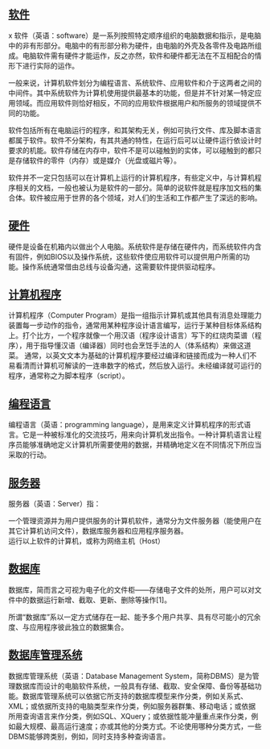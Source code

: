## [软件](https://zh.wikipedia.org/wiki/软件)
x
软件（英语：software）是一系列按照特定顺序组织的电脑数据和指示，是电脑中的非有形部分。电脑中的有形部分称为硬件，由电脑的外壳及各零件及电路所组成。电脑软件需有硬件才能运作，反之亦然，软件和硬件都无法在不互相配合的情形下进行实际的运作。

一般来说，计算机软件划分为编程语言、系统软件、应用软件和介于这两者之间的中间件。其中系统软件为计算机使用提供最基本的功能，但是并不针对某一特定应用领域。而应用软件则恰好相反，不同的应用软件根据用户和所服务的领域提供不同的功能。

软件包括所有在电脑运行的程序，和其架构无关，例如可执行文件、库及脚本语言都属于软件。软件不分架构，有其共通的特性，在运行后可以让硬件运行依设计时要求的机能。软件存储在内存中，软件不是可以碰触到的实体，可以碰触到的都只是存储软件的零件（内存）或是媒介（光盘或磁片等）。

软件并不一定只包括可以在计算机上运行的计算机程序，有些定义中，与计算机程序相关的文档，一般也被认为是软件的一部分。简单的说软件就是程序加文档的集合体。软件被应用于世界的各个领域，对人们的生活和工作都产生了深远的影响。

## [硬件](https://zh.wikipedia.org/wiki/硬件)
硬件是设备在机箱内以做出个人电脑。系统软件是存储在硬件内，而系统软件内含有固件，例如BIOS以及操作系统，这些软件使应用软件可以提供用户所需的功能。操作系统通常借由总线与设备沟通，这需要软件提供驱动程序。

## [计算机程序](https://zh.wikipedia.org/wiki/计算机程序)
计算机程序（Computer Program）是指一组指示计算机或其他具有消息处理能力装置每一步动作的指令，通常用某种程序设计语言编写，运行于某种目标体系结构上。打个比方，一个程序就像一个用汉语（程序设计语言）写下的红烧肉菜谱（程序），用于指导懂汉语（编译器）同时也会烹饪手法的人（体系结构）来做这道菜。 通常，以英文文本为基础的计算机程序要经过编译和链接而成为一种人们不易看清而计算机可解读的一连串数字的格式，然后放入运行。未经编译就可运行的程序，通常称之为脚本程序（script）。

## [编程语言](https://zh.wikipedia.org/wiki/编程语言)
编程语言（英语：programming language），是用来定义计算机程序的形式语言。它是一种被标准化的交流技巧，用来向计算机发出指令。一种计算机语言让程序员能够准确地定义计算机所需要使用的数据，并精确地定义在不同情况下所应当采取的行动。


## [服务器](https://zh.wikipedia.org/wiki/服务器)
服务器（英语：Server）指：

一个管理资源并为用户提供服务的计算机软件，通常分为文件服务器（能使用户在其它计算机访问文件），数据库服务器和应用程序服务器。  
运行以上软件的计算机，或称为网络主机（Host）

## [数据库](https://zh.wikipedia.org/wiki/数据库)
数据库，简而言之可视为电子化的文件柜——存储电子文件的处所，用户可以对文件中的数据运行新增、截取、更新、删除等操作[1]。

所谓“数据库”系以一定方式储存在一起、能予多个用户共享、具有尽可能小的冗余度、与应用程序彼此独立的数据集合。


## [数据库管理系统](https://zh.wikipedia.org/wiki/数据库管理系统)
数据库管理系统（英语：Database Management System，简称DBMS）是为管理数据库而设计的电脑软件系统，一般具有存储、截取、安全保障、备份等基础功能。数据库管理系统可以依据它所支持的数据库模型来作分类，例如关系式、XML；或依据所支持的电脑类型来作分类，例如服务器群集、移动电话；或依据所用查询语言来作分类，例如SQL、XQuery；或依据性能冲量重点来作分类，例如最大规模、最高运行速度；亦或其他的分类方式。不论使用哪种分类方式，一些DBMS能够跨类别，例如，同时支持多种查询语言。
